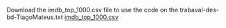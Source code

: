 Download the imdb_top_1000.csv file to use the code on the trabaval-des-bd-TiagoMateus.txt
[imdb_top_1000.csv](https://github.com/user-attachments/files/16247479/imdb_top_1000.csv)
